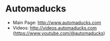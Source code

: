 # Automaducks

* Main Page: <http://www.automaducks.com>
* Videos: <http://videos.automaducks.com> (<https://www.youtube.com/@automaducks>)
